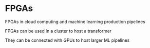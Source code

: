 # FPGAs
FPGAs in cloud computing and machine learning production pipelines

FPGAs can be used in a cluster to host a transformer

They can be connected with GPUs to host larger ML pipelines
